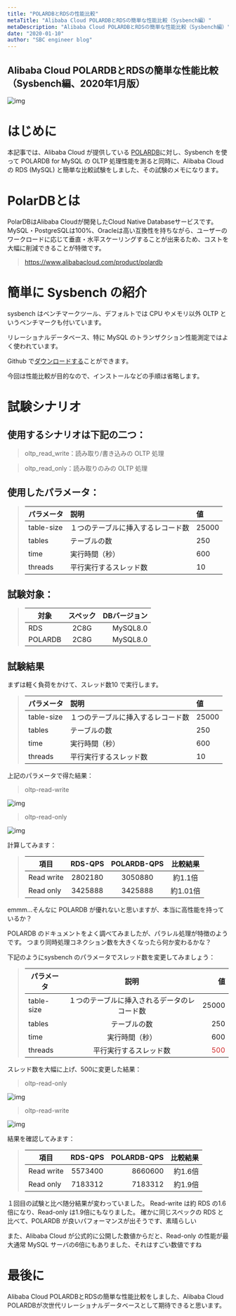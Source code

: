 ```yaml
---
title: "POLARDBとRDSの性能比較"
metaTitle: "Alibaba Cloud POLARDBとRDSの簡単な性能比較（Sysbench編）"
metaDescription: "Alibaba Cloud POLARDBとRDSの簡単な性能比較（Sysbench編）"
date: "2020-01-10"
author: "SBC engineer blog"
---
```


## Alibaba Cloud POLARDBとRDSの簡単な性能比較（Sysbench編、2020年1月版）

![img](https://raw.githubusercontent.com/sbcloud/help/master/content/usecase-Database/Database_images_26006613495358500/000000000000000003.png "img")      

# はじめに

本記事では、Alibaba Cloud が提供している [POLARDB](https://www.alibabacloud.com/product/polardb)に対し、Sysbench を使って POLARDB for MySQL の OLTP 処理性能を測ると同時に、Alibaba Cloud  の RDS (MySQL) と簡単な比較試験をしました、その試験のメモになります。     


# PolarDBとは
PolarDBはAlibaba Cloudが開発したCloud Native Databaseサービスです。MySQL・PostgreSQLは100%、Oracleは高い互換性を持ちながら、ユーザーのワークロードに応じて垂直・水平スケーリングすることが出来るため、コストを大幅に削減できることが特徴です。     

> https://www.alibabacloud.com/product/polardb

# 簡単に Sysbench の紹介

sysbench はベンチマークツール、デフォルトでは CPU やメモリ以外 OLTP というベンチマークも付いています。

 リレーショナルデータベース、特に MySQL のトランザクション性能測定ではよく使われています。

Github で[ダウンロードする](https://github.com/gatieme/AderXCoding/tree/master/system/tools/benchmark/sysbench)ことができます。

 今回は性能比較が目的なので、インストールなどの手順は省略します。

# 試験シナリオ

## 使用するシナリオは下記の二つ：

> oltp_read_write：読み取り/書き込みの OLTP 処理

> oltp_read_only：読み取りのみの OLTP 処理



## 使用したパラメータ：
> 
> |パラメータ|説明|値|
> |---|:---|:---|
> |table-size|１つのテーブルに挿入するレコード数|25000|
> |tables|テーブルの数|250|
> |time|実行時間（秒）|600|
> |threads|平行実行するスレッド数|10|

## 試験対象：

> |対象|スペック|DBバージョン|
> |---|:---:|---:|
> |RDS|2C8G|MySQL8.0|
> |POLARDB|2C8G|MySQL8.0|


## 試験結果

まずは軽く負荷をかけて、スレッド数10 で実行します。

> |パラメータ|説明|値|
> |---|:---|:---|
> |table-size|１つのテーブルに挿入するレコード数|25000|
> |tables|テーブルの数|250|
> |time|実行時間（秒）|600|
> |threads|平行実行するスレッド数|10|


上記のパラメータで得た結果：

> oltp-read-write

![img](https://raw.githubusercontent.com/sbcloud/help/master/content/usecase-Database/Database_images_26006613495358500/20191224113808.png "img")      

> oltp-read-only

![img](https://raw.githubusercontent.com/sbcloud/help/master/content/usecase-Database/Database_images_26006613495358500/20191224113944.png "img")      


計算してみます：
> |項目|RDS-QPS|POLARDB-QPS|比較結果|
> |---|:---:|:---:|:---:|
> |Read write|2802180|3050880|約1.1倍|
> |Read only|3425888|3425888|約1.01倍|


emmm...そんなに POLARDB が優れないと思いますが、本当に高性能を持っているか？

POLARDB のドキュメントをよく調べてみましたが、パラレル処理が特徴のようです。
つまり同時処理コネクション数を大きくなったら何か変わるかな？

下記のようにsysbench のパラメータでスレッド数を変更してみましょう：

> |パラメータ|説明|値|
> |---|:---:|---:|
> |table-size|１つのテーブルに挿入されるデータのレコード数|25000|
> |tables|テーブルの数|250|
> |time|実行時間（秒）|600|
> |threads|平行実行するスレッド数|<span style="color: #d32f2f">500</span>|

スレッド数を大幅に上げ、500に変更した結果：


> oltp-read-only

![img](https://raw.githubusercontent.com/sbcloud/help/master/content/usecase-Database/Database_images_26006613495358500/20191224115025.png "img")      

> oltp-read-write

![img](https://raw.githubusercontent.com/sbcloud/help/master/content/usecase-Database/Database_images_26006613495358500/20191224115047.png "img")      


結果を確認してみます：
> |項目|RDS-QPS|POLARDB-QPS|比較結果|
> |---|:---:|---:|---:|
> |Read write|5573400|8660600|約1.6倍|
> |Read only|7183312|7183312|約1.9倍|

１回目の試験と比べ随分結果が変わっていました。
Read-write は約 RDS の1.6倍になり、Read-only は1.9倍にもなりました。
確かに同じスペックの RDS と比べて、POLARDB が良いパフォーマンスが出そうです、素晴らしい 

また、Alibaba Cloud が公式的に公開した数値からだと、Read-only の性能が最大通常 MySQL サーバの6倍にもありました、それはすごい数値ですね 

# 最後に
Alibaba Cloud POLARDBとRDSの簡単な性能比較をしました、Alibaba Cloud POLARDBが次世代リレーショナルデータベースとして期待できると思います。




